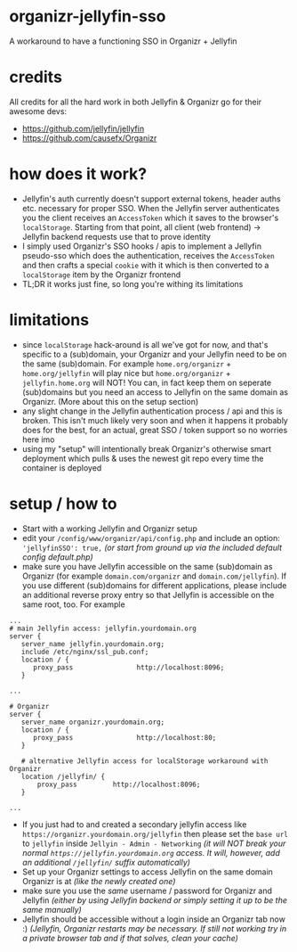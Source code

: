 # organizr-jellyfin-sso
A workaround to have a functioning SSO in Organizr + Jellyfin

# credits
All credits for all the hard work in both Jellyfin & Organizr go for their awesome devs:
* https://github.com/jellyfin/jellyfin
* https://github.com/causefx/Organizr

# how does it work?
* Jellyfin's auth currently doesn't support external tokens, header auths etc. necessary for proper SSO. When the Jellyfin server authenticates you the client receives an `AccessToken` which it saves to the browser's `localStorage`. Starting from that point, all client (web frontend) -> Jellyfin backend requests use that to prove identity
* I simply used Organizr's SSO hooks / apis to implement a Jellyfin pseudo-sso which does the authentication, receives the `AccessToken` and then crafts a special `cookie` with it which is then converted to a `localStorage` item by the Organizr frontend
* TL;DR it works just fine, so long you're withing its limitations

# limitations
* since `localStorage` hack-around is all we've got for now, and that's specific to a (sub)domain, your Organizr and your Jellyfin need to be on the same (sub)domain. For example `home.org/organizr` + `home.org/jellyfin` will play nice but `home.org/organizr` + `jellyfin.home.org` will NOT! You can, in fact keep them on seperate (sub)domains but you need an access to Jellyfin on the same domain as Organizr. (More about this on the setup section)
* any slight change in the Jellyfin authentication process / api and this is broken. This isn't much likely very soon and when it happens it probably does for the best, for an actual, great SSO / token support so no worries here imo
* using my "setup" will intentionally break Organizr's otherwise smart deployment which pulls & uses the newest git repo every time the container is deployed

# setup / how to
* Start with a working Jellyfin and Organizr setup
* edit your `/config/www/organizr/api/config.php` and include an option: `'jellyfinSSO': true,` *(or start from ground up via the included default config default.php)*
* make sure you have Jellyfin accessible on the same (sub)domain as Organizr (for example `domain.com/organizr` and `domain.com/jellyfin`). If you use different (sub)domains for different applications, please include an additional reverse proxy entry so that Jellyfin is accessible on the same root, too. For example
```
...
# main Jellyfin access: jellyfin.yourdomain.org
server {
   server_name jellyfin.yourdomain.org;
   include /etc/nginx/ssl_pub.conf;
   location / {
      proxy_pass                http://localhost:8096;
   }

...

# Organizr
server {
   server_name organizr.yourdomain.org;
   location / {
      proxy_pass                http://localhost:80;
   }
   
   # alternative Jellyfin access for localStorage workaround with Organizr
   location /jellyfin/ {
       proxy_pass         http://localhost:8096;
   }
 
...
```
* If you just had to and created a secondary jellyfin access like `https://organizr.yourdomain.org/jellyfin` then please set the `base url` to `jellyfin` inside `Jellyin - Admin - Networking` *(it will NOT break your normal `https://jellyfin.yourdomain.org` access. It will, however, add an additional `/jellyfin/` suffix automatically)*
* Set up your Organizr settings to access Jellyfin on the same domain Organizr is at *(like the newly created one)*
* make sure you use the *same* username / password for Organizr and Jellyfin *(either by using Jellyfin backend or simply setting it up to be the same manually)*
* Jellyfin should be accessible without a login inside an Organizr tab now :) *(Jellyfin, Organizr restarts may be necessary. If still not working try in a private browser tab and if that solves, clean your cache)*
